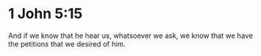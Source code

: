 # 1 John 5:15

And if we know that he hear us, whatsoever we ask, we know that we have the petitions that we desired of him.